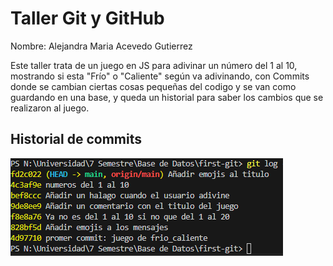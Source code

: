 # Taller Git y GitHub

Nombre: Alejandra Maria Acevedo Gutierrez

Este taller trata de un juego en JS para adivinar un número del 1 al 10, mostrando si esta "Frío" o "Caliente" según va adivinando, con Commits donde se cambian ciertas cosas pequeñas del codigo y se van como guardando en una base, y queda un historial para saber los cambios que se realizaron al juego.

## Historial de commits
![Historial](historial.PNG)
